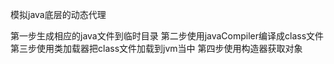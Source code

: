 模拟java底层的动态代理

第一步生成相应的java文件到临时目录
第二步使用javaCompiler编译成class文件
第三步使用类加载器把class文件加载到jvm当中
第四步使用构造器获取对象
